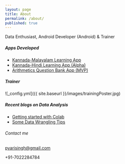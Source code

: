 ```yaml
---
layout: page
title: About
permalink: /about/
published: true
---
```


Data Enthusiast, Android Developer (Android) & Trainer


##### Apps Developed
* [Kannada-Malayalam Learning App](https://play.google.com/store/apps/details?id=com.pyari.secondquadrant.kannada)
* [Kannada-Hindi Learning App (Alpha)](https://play.google.com/store/apps/details?id=com.pyari.secondquadrant.kannadahindi)
* [Arithmetics Question Bank App (MVP)](https://www.youtube.com/watch?v=amO29ncI4Kk&feature=youtu.be)


##### Trainer
![_config.yml]({{ site.baseurl }}/images/trainingPoster.jpg)



##### Recent blogs on Data Analysis
* [Getting started with Colab](https://pyarisinghk.github.io/Getting-Started-With-Google-Colab/)
* [Some Data Wrangling Tips](https://pyarisinghk.github.io/Data-Wrangling-Tips/)


###### Contact me

[pyarisingh@gmail.com](mailto:pyarisingh@gmail.com)

+91-7022284784
